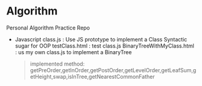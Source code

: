 # Algorithm
Personal Algorithm Practice Repo

- Javascript
	class.js : Use JS prototype to implement a Class Syntactic sugar for OOP
	testClass.html : test class.js
	BinaryTreeWithMyClass.html : us my own class.js to implement a BinaryTree
	> implemented method:
	> getPreOrder,getInOrder,getPostOrder,getLevelOrder,getLeafSum,getHeight,swap,isInTree,getNearestCommonFather